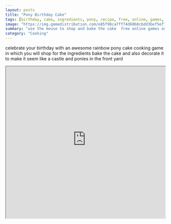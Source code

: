 ```yaml
---
layout: posts
title: "Pony Birthday Cake"
tags: [birthday, cake, ingredients, pony, recipe, free, online, games, oyna, game, free, games, play, play, games]
image: "https://img.gamedistribution.com/e85f98ca7ff74d60b8cbdd3bef5ef76a.jpg"
summary: "use the mouse to shop and bake the cake  free online games oyna game free games play play games"
category: "Cooking"
---
```


celebrate your birthday with an awesome rainbow pony cake cooking game in which you will shop for the ingredients bake the cake and also decorate it to make it seem like a castle and ponies in the front yard

<iframe width="100%" height="480px;" src="https://flash.gamedistribution.com?game=e85f98ca7ff74d60b8cbdd3bef5ef76a"></iframe>